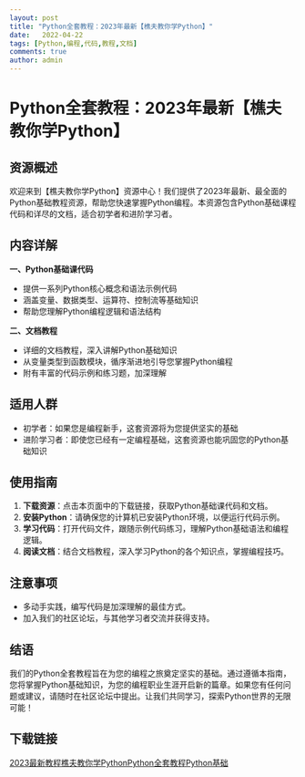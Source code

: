 ```yaml
---
layout: post
title: "Python全套教程：2023年最新【樵夫教你学Python】"
date:   2022-04-22
tags: [Python,编程,代码,教程,文档]
comments: true
author: admin
---
```

# Python全套教程：2023年最新【樵夫教你学Python】

## 资源概述

欢迎来到【樵夫教你学Python】资源中心！我们提供了2023年最新、最全面的Python基础教程资源，帮助您快速掌握Python编程。本资源包含Python基础课程代码和详尽的文档，适合初学者和进阶学习者。

## 内容详解

**一、Python基础课代码**

* 提供一系列Python核心概念和语法示例代码
* 涵盖变量、数据类型、运算符、控制流等基础知识
* 帮助您理解Python编程逻辑和语法结构

**二、文档教程**

* 详细的文档教程，深入讲解Python基础知识
* 从变量类型到函数模块，循序渐进地引导您掌握Python编程
* 附有丰富的代码示例和练习题，加深理解

## 适用人群

* 初学者：如果您是编程新手，这套资源将为您提供坚实的基础
* 进阶学习者：即使您已经有一定编程基础，这套资源也能巩固您的Python基础知识

## 使用指南

1. **下载资源**：点击本页面中的下载链接，获取Python基础课代码和文档。
2. **安装Python**：请确保您的计算机已安装Python环境，以便运行代码示例。
3. **学习代码**：打开代码文件，跟随示例代码练习，理解Python基础语法和编程逻辑。
4. **阅读文档**：结合文档教程，深入学习Python的各个知识点，掌握编程技巧。

## 注意事项

* 多动手实践，编写代码是加深理解的最佳方式。
* 加入我们的社区论坛，与其他学习者交流并获得支持。

## 结语

我们的Python全套教程旨在为您的编程之旅奠定坚实的基础。通过遵循本指南，您将掌握Python基础知识，为您的编程职业生涯开启新的篇章。如果您有任何问题或建议，请随时在社区论坛中提出。让我们共同学习，探索Python世界的无限可能！

## 下载链接

[2023最新教程樵夫教你学PythonPython全套教程Python基础](https://pan.quark.cn/s/5a109bfacfba)